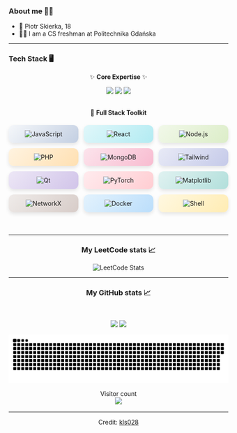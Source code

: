 

<!--
**kls028/kls028** is a ✨ _special_ ✨ repository because its `README.md` (this file) appears on your GitHub profile.

Here are some ideas to get you started:

- 🔭 I’m currently working on ...
- 🌱 I’m currently learning ...
- 👯 I’m looking to collaborate on ...
- 🤔 I’m looking for help with ...
- 💬 Ask me about ...
- 📫 How to reach me: ...
- 😄 Pronouns: ...
- ⚡ Fun fact: ...
-->


### About me 👨‍💻






- 🌱 Piotr Skierka, 18
- 👨‍🎓 I am a CS freshman at Politechnika Gdańska


<hr/>

### Tech Stack 🖥️

<div align="center">

✨ **Core Expertise** ✨  
<div>
  <img src="https://img.shields.io/badge/C++-00599C?style=for-the-badge&logo=c%2B%2B&logoColor=white&logoWidth=30" height="40">
  <img src="https://img.shields.io/badge/C-27338e?style=for-the-badge&logo=c&logoColor=white" height="40"> 
  <img src="https://img.shields.io/badge/Python-3776AB?style=for-the-badge&logo=python&logoColor=white" height="40">
</div>

<br>

🚀 **Full Stack Toolkit**  
<div style="display: grid; grid-template-columns: repeat(3, 1fr); gap: 12px; margin: 20px 0;">

  <!-- Row 1 -->
  <div style="background: linear-gradient(135deg, #f5f7fa 0%, #c3cfe2 100%); padding: 12px; border-radius: 12px; box-shadow: 0 4px 8px rgba(0,0,0,0.1); text-align: center;">
    <img src="https://img.shields.io/badge/JavaScript-ES6+-F7DF1E?style=flat-square&logo=javascript&logoColor=black" alt="JavaScript">
  </div>
  <div style="background: linear-gradient(135deg, #e0f7fa 0%, #b2ebf2 100%); padding: 12px; border-radius: 12px; box-shadow: 0 4px 8px rgba(0,0,0,0.1); text-align: center;">
    <img src="https://img.shields.io/badge/React-61DAFB?style=flat-square&logo=react&logoColor=black" alt="React">
  </div>
  <div style="background: linear-gradient(135deg, #f1f8e9 0%, #dcedc8 100%); padding: 12px; border-radius: 12px; box-shadow: 0 4px 8px rgba(0,0,0,0.1); text-align: center;">
    <img src="https://img.shields.io/badge/Node.js-339933?style=flat-square&logo=nodedotjs&logoColor=white" alt="Node.js">
  </div>

  <!-- Row 2 -->
  <div style="background: linear-gradient(135deg, #fff3e0 0%, #ffe0b2 100%); padding: 12px; border-radius: 12px; box-shadow: 0 4px 8px rgba(0,0,0,0.1); text-align: center;">
    <img src="https://img.shields.io/badge/PHP-777BB4?style=flat-square&logo=php&logoColor=white" alt="PHP">
  </div>
  <div style="background: linear-gradient(135deg, #fce4ec 0%, #f8bbd0 100%); padding: 12px; border-radius: 12px; box-shadow: 0 4px 8px rgba(0,0,0,0.1); text-align: center;">
    <img src="https://img.shields.io/badge/MongoDB-47A248?style=flat-square&logo=mongodb&logoColor=white" alt="MongoDB">
  </div>
  <div style="background: linear-gradient(135deg, #e8eaf6 0%, #c5cae9 100%); padding: 12px; border-radius: 12px; box-shadow: 0 4px 8px rgba(0,0,0,0.1); text-align: center;">
    <img src="https://img.shields.io/badge/Tailwind_CSS-38B2AC?style=flat-square&logo=tailwind-css&logoColor=white" alt="Tailwind">
  </div>

  <!-- Row 3 - New Technologies -->
  <div style="background: linear-gradient(135deg, #ede7f6 0%, #d1c4e9 100%); padding: 12px; border-radius: 12px; box-shadow: 0 4px 8px rgba(0,0,0,0.1); text-align: center;">
    <img src="https://img.shields.io/badge/Qt-41CD52?style=flat-square&logo=qt&logoColor=white" alt="Qt">
  </div>
  <div style="background: linear-gradient(135deg, #ffebee 0%, #ffcdd2 100%); padding: 12px; border-radius: 12px; box-shadow: 0 4px 8px rgba(0,0,0,0.1); text-align: center;">
    <img src="https://img.shields.io/badge/PyTorch-EE4C2C?style=flat-square&logo=pytorch&logoColor=white" alt="PyTorch">
  </div>
  <div style="background: linear-gradient(135deg, #e0f2f1 0%, #b2dfdb 100%); padding: 12px; border-radius: 12px; box-shadow: 0 4px 8px rgba(0,0,0,0.1); text-align: center;">
    <img src="https://img.shields.io/badge/Matplotlib-11557C?style=flat-square&logo=python&logoColor=white" alt="Matplotlib">
  </div>

  <!-- Row 4 -->
  <div style="background: linear-gradient(135deg, #efebe9 0%, #d7ccc8 100%); padding: 12px; border-radius: 12px; box-shadow: 0 4px 8px rgba(0,0,0,0.1); text-align: center;">
    <img src="https://img.shields.io/badge/NetworkX-FF6600?style=flat-square&logo=networkx&logoColor=white" alt="NetworkX">
  </div>
  <div style="background: linear-gradient(135deg, #e3f2fd 0%, #bbdefb 100%); padding: 12px; border-radius: 12px; box-shadow: 0 4px 8px rgba(0,0,0,0.1); text-align: center;">
    <img src="https://img.shields.io/badge/Docker-2496ED?style=flat-square&logo=docker&logoColor=white" alt="Docker">
  </div>
  <div style="background: linear-gradient(135deg, #fff8e1 0%, #ffecb3 100%); padding: 12px; border-radius: 12px; box-shadow: 0 4px 8px rgba(0,0,0,0.1); text-align: center;">
    <img src="https://img.shields.io/badge/Shell_Script-121011?style=flat-square&logo=gnu-bash&logoColor=white" alt="Shell">
  </div>
</div>

<br>

<hr/>

### My LeetCode stats 📈
![LeetCode Stats](https://leetcard.jacoblin.cool/kls028?theme=dark&font=Mukta&ext=heatmap)

<hr/>

### My GitHub stats 📈

<br/>
<p align="center">
    <img style="height:10rem;" src="https://github-readme-stats.vercel.app/api?username=kls028&bg_color=30,e96443,904e95&title_color=fff&text_color=fff&show_icons=true&theme=radical" />
    <img style="height:10rem;" src="https://github-readme-streak-stats.herokuapp.com/?user=kls028&theme=radical&show_icons=true&border=e4e2e2" />
</p>

<div align="center">
    <picture align="center">
      <source media="(prefers-color-scheme: dark)" srcset="https://raw.githubusercontent.com/Niefee/niefee/master/assets/github-contribution-grid-snake.svg">
      <source media="(prefers-color-scheme: light)" srcset="https://raw.githubusercontent.com/Niefee/niefee/master/assets/github-contribution-grid-snake.svg">
      <img alt="github contribution grid snake animation" src="https://raw.githubusercontent.com/Niefee/niefee/master/assets/github-contribution-grid-snake.svg">
    </picture>
</div>


<p align="center"> 
  <div align="center">Visitor count</div>
  <div align="center">
    <img src="https://profile-counter.glitch.me/kls028/count.svg"/>
  </div> 
</p>

------

Credit: [kls028](https://github.com/kls028)
